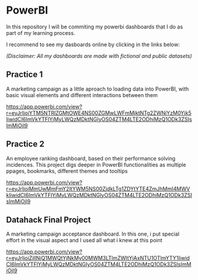# PowerBI
In this repository I will be commiting my powerbi dashboards that I do as part of my learning process.

I recommend to see my dasboards online by clicking in the links below:

*(Disclaimer: All my dashboards are made with fictional and public datasets)*

## Practice 1 

A marketing campaign as a little aproach to loading data into PowerBI, with basic visual elements and different interactions between them

https://app.powerbi.com/view?r=eyJrIjoiYTM5NTRlZGMtOWE4NS00ZGMwLWFmMjktNTg2ZWNjYzM0Yjk5IiwidCI6ImVkYTFlYjMyLWQzMDktNGIyOS04ZTM4LTE2ODhiMzQ1ODk3ZSIsImMiOjl9

## Practice 2

An employee ranking dashboard, based on their performance solving incidences. This project digs deeper in PowerBI functionalities as multiple ppages, bookmarks, different themes and tooltips

https://app.powerbi.com/view?r=eyJrIjoiMmUwMmFmY2ItYWM5NS00ZjdkLTg1ZDYtYTE4ZmJhMmI4MWVkIiwidCI6ImVkYTFlYjMyLWQzMDktNGIyOS04ZTM4LTE2ODhiMzQ1ODk3ZSIsImMiOjl9

## Datahack Final Project

A marketing campaign acceptance dashboard. In this one, i put special effort in the visual aspect and I used all what i knew at this point

https://app.powerbi.com/view?r=eyJrIjoiZjllNjQ1MWQtYjNkMy00MWM3LTlmZWItYjAxNTU1OTlmYTY1IiwidCI6ImVkYTFlYjMyLWQzMDktNGIyOS04ZTM4LTE2ODhiMzQ1ODk3ZSIsImMiOjl9
